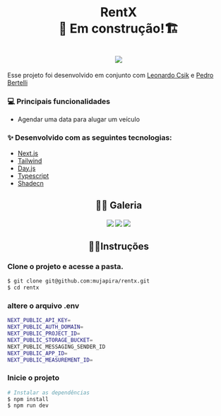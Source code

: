 <link rel="stylesheet" href="https://cdn.jsdelivr.net/gh/devicons/devicon@v2.15.1/devicon.min.css">
<h1 align="center">
RentX
<br/>
  <span>🚧 Em construção!🏗️<span> <br/>
<br/>
<img src="https://github.com/mujapira/rentx/assets/89225210/feea8f5b-1d64-478a-a9fa-405f36e39b8e"/>
</h1>


<span> Esse projeto foi desenvolvido em conjunto com <a href="https://github.com/LeoCPeres">Leonardo Csik</a> e <a href="https://github.com/PedroBerte">Pedro Bertelli</a> </span>

<h3> 💻 Principais funcionalidades </h3>

- Agendar uma data para alugar um veículo

<h3> ✨ Desenvolvido com as seguintes tecnologias:</h3>
       
- <a href="https://day.js.org/">Next.js</a>
- <a href="https://tailwindcss.com/">Tailwind</a>
- <a href="https://day.js.org/">Day.js</a>
- <a href="https://www.typescriptlang.org/">Typescript</a>
- <a href="https://ui.shadcn.com/">Shadecn</a>


<h2 align="center">🐱‍🏍 Galeria </h2>
<h4 align="center">

<img src="https://github.com/mujapira/rentx/assets/89225210/dab73c3d-2e90-4498-9f8a-accc20a1c4e6"/>
<img src="https://github.com/mujapira/rentx/assets/89225210/403c192a-c2dd-45fe-8b8d-83cc5cfebd77"/>
<img src="https://github.com/mujapira/rentx/assets/89225210/7ce0a1b1-1e9b-433f-acb3-1e2f87cb6bb7"/>

</h4>

<h2 align="center">🏃‍♂️Instruções</h1>

<h3>Clone o projeto e acesse a pasta.</h3>

```bash
$ git clone git@github.com:mujapira/rentx.git
$ cd rentx
```

<h3> altere o arquivo .env </h3>

```bash
NEXT_PUBLIC_API_KEY=
NEXT_PUBLIC_AUTH_DOMAIN=
NEXT_PUBLIC_PROJECT_ID=
NEXT_PUBLIC_STORAGE_BUCKET=
NEXT_PUBLIC_MESSAGING_SENDER_ID
NEXT_PUBLIC_APP_ID=
NEXT_PUBLIC_MEASUREMENT_ID=
```

<h3> Inicie o projeto </h3>

```bash
# Instalar as dependências
$ npm install
$ npm run dev
```
